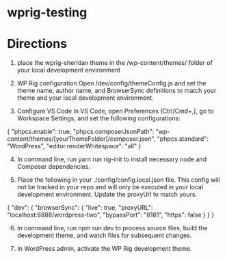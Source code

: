 # wprig-testing

# Directions
1. place the wprig-sheridan theme in the /wp-content/themes/ folder of your local development environment

2. WP Rig configuration
Open /dev/config/themeConfig.js and set the theme name, author name, and BrowserSync definitions to match your theme and your local development environment.

3. Configure VS Code
In VS Code, open Preferences (Ctrl/Cmd+,), go to Workspace Settings, and set the following configurations:

{
	"phpcs.enable": true,
	"phpcs.composerJsonPath": "wp-content/themes/[yourThemeFolder]/composer.json",
	"phpcs.standard": "WordPress",
	"editor.renderWhitespace": "all"
}

4. In command line, run yarn run rig-init to install necessary node and Composer dependencies.

5. Place the following in your ./config/config.local.json file. This config will not be tracked in your repo and will only be executed in your local development environment. Update the proxyUrl to match yours. 

{
    "dev": {
      "browserSync": {
        "live": true,
        "proxyURL": "localhost:8888/wordpress-two",
        "bypassPort": "8181",
        "https": false
      }
    }
}

6. In command line, run npm run dev to process source files, build the development theme, and watch files for subsequent changes.

7. In WordPress admin, activate the WP Rig development theme.